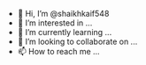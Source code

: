 - 👋 Hi, I’m @shaikhkaif548
- 👀 I’m interested in ...
- 🌱 I’m currently learning ...
- 💞️ I’m looking to collaborate on ...
- 📫 How to reach me ...

<!---
shaikhkaif548/shaikhkaif548 is a ✨ special ✨ repository because its `README.md` (this file) appears on your GitHub profile.
You can click the Preview link to take a look at your changes.
hehehehehehheheheheheheheheh
--->
